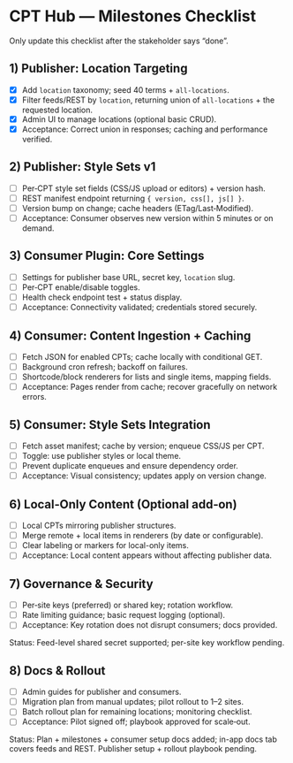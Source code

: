 # CPT Hub — Milestones Checklist

Only update this checklist after the stakeholder says “done”.

## 1) Publisher: Location Targeting
- [x] Add `location` taxonomy; seed 40 terms + `all-locations`.
- [x] Filter feeds/REST by `location`, returning union of `all-locations` + the requested location.
- [x] Admin UI to manage locations (optional basic CRUD).
- [x] Acceptance: Correct union in responses; caching and performance verified.

## 2) Publisher: Style Sets v1
- [ ] Per‑CPT style set fields (CSS/JS upload or editors) + version hash.
- [ ] REST manifest endpoint returning `{ version, css[], js[] }`.
- [ ] Version bump on change; cache headers (ETag/Last‑Modified).
- [ ] Acceptance: Consumer observes new version within 5 minutes or on demand.

## 3) Consumer Plugin: Core Settings
- [ ] Settings for publisher base URL, secret key, `location` slug.
- [ ] Per‑CPT enable/disable toggles.
- [ ] Health check endpoint test + status display.
- [ ] Acceptance: Connectivity validated; credentials stored securely.

## 4) Consumer: Content Ingestion + Caching
- [ ] Fetch JSON for enabled CPTs; cache locally with conditional GET.
- [ ] Background cron refresh; backoff on failures.
- [ ] Shortcode/block renderers for lists and single items, mapping fields.
- [ ] Acceptance: Pages render from cache; recover gracefully on network errors.

## 5) Consumer: Style Sets Integration
- [ ] Fetch asset manifest; cache by version; enqueue CSS/JS per CPT.
- [ ] Toggle: use publisher styles or local theme.
- [ ] Prevent duplicate enqueues and ensure dependency order.
- [ ] Acceptance: Visual consistency; updates apply on version change.

## 6) Local‑Only Content (Optional add‑on)
- [ ] Local CPTs mirroring publisher structures.
- [ ] Merge remote + local items in renderers (by date or configurable).
- [ ] Clear labeling or markers for local-only items.
- [ ] Acceptance: Local content appears without affecting publisher data.

## 7) Governance & Security
- [ ] Per‑site keys (preferred) or shared key; rotation workflow.
- [ ] Rate limiting guidance; basic request logging (optional).
- [ ] Acceptance: Key rotation does not disrupt consumers; docs provided.
  
Status: Feed-level shared secret supported; per-site key workflow pending.

## 8) Docs & Rollout
- [ ] Admin guides for publisher and consumers.
- [ ] Migration plan from manual updates; pilot rollout to 1–2 sites.
- [ ] Batch rollout plan for remaining locations; monitoring checklist.
- [ ] Acceptance: Pilot signed off; playbook approved for scale‑out.

Status: Plan + milestones + consumer setup docs added; in-app docs tab covers feeds and REST. Publisher setup + rollout playbook pending.
